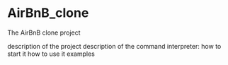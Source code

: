 # AirBnB_clone
 The AirBnB clone project

description of the project
description of the command interpreter:
how to start it
how to use it
examples
